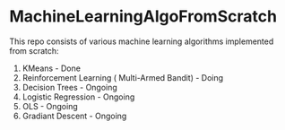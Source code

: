 # MachineLearningAlgoFromScratch
This repo consists of various machine learning algorithms implemented from scratch:

1. KMeans - Done
2. Reinforcement Learning ( Multi-Armed Bandit) - Doing
3. Decision Trees - Ongoing
4. Logistic Regression - Ongoing
5. OLS - Ongoing
6. Gradiant Descent - Ongoing
